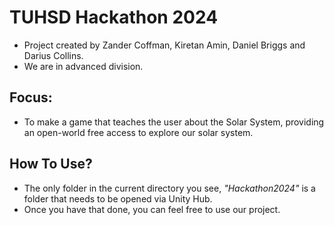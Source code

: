 # TUHSD Hackathon 2024
* Project created by Zander Coffman, Kiretan Amin, Daniel Briggs and Darius Collins.
* We are in advanced division.
## Focus:
* To make a game that teaches the user about the Solar System, providing an open-world free access to explore our solar system.
## How To Use?
* The only folder in the current directory you see, <em>"Hackathon2024"</em> is a folder that needs to be opened via Unity Hub.
* Once you have that done, you can feel free to use our project.